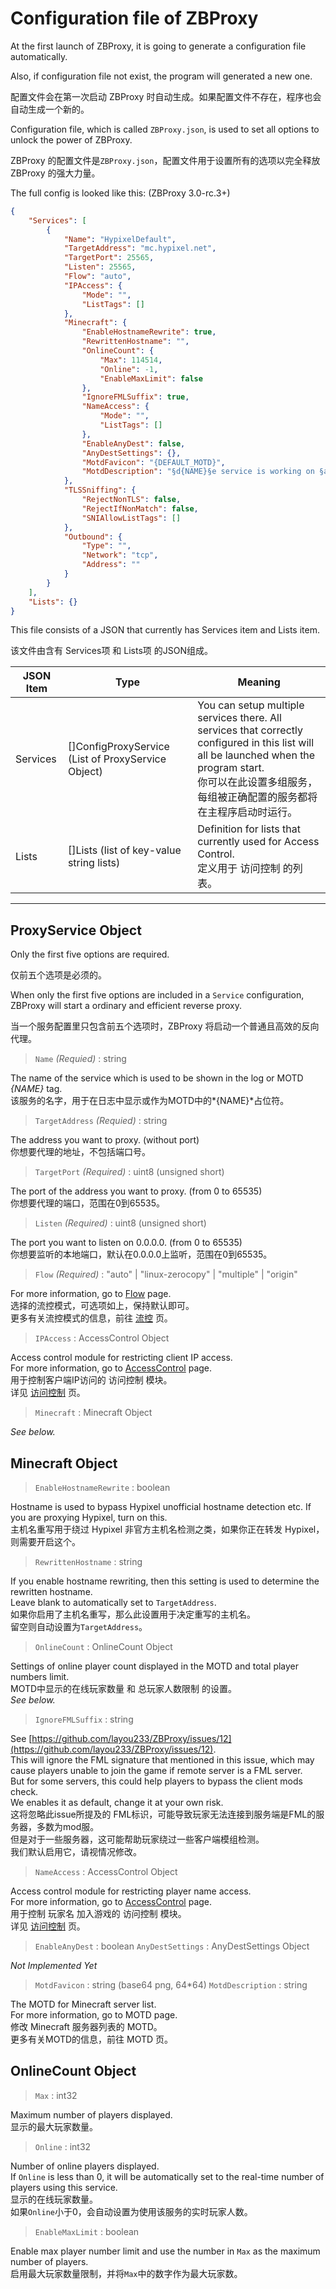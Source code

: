 

# Configuration file of ZBProxy

At the first launch of ZBProxy, it is going to generate a configuration file automatically.  

Also, if configuration file not exist, the program will generated a new one.  

配置文件会在第一次启动 ZBProxy 时自动生成。如果配置文件不存在，程序也会自动生成一个新的。  

Configuration file, which is called `ZBProxy.json`, is used to set all options to unlock the power of ZBProxy.  

ZBProxy 的配置文件是`ZBProxy.json`，配置文件用于设置所有的选项以完全释放 ZBProxy 的强大力量。

The full config is looked like this: (ZBProxy 3.0-rc.3+)

```json
{
    "Services": [
        {
            "Name": "HypixelDefault",
            "TargetAddress": "mc.hypixel.net",
            "TargetPort": 25565,
            "Listen": 25565,
            "Flow": "auto",
            "IPAccess": {
                "Mode": "",
                "ListTags": []
            },
            "Minecraft": {
                "EnableHostnameRewrite": true,
                "RewrittenHostname": "",
                "OnlineCount": {
                    "Max": 114514,
                    "Online": -1,
                    "EnableMaxLimit": false
                },
                "IgnoreFMLSuffix": true,
                "NameAccess": {
                    "Mode": "",
                    "ListTags": []
                },
                "EnableAnyDest": false,
                "AnyDestSettings": {},
                "MotdFavicon": "{DEFAULT_MOTD}",
                "MotdDescription": "§d{NAME}§e service is working on §a§o{INFO}§r\n§c§lProxy for §6§n{HOST}:{PORT}§r"
            },
            "TLSSniffing": {
                "RejectNonTLS": false,
                "RejectIfNonMatch": false,
                "SNIAllowListTags": []
            },
            "Outbound": {
                "Type": "",
                "Network": "tcp",
                "Address": ""
            }
        }
    ],
    "Lists": {}
}
```

This file consists of a JSON that currently has Services item and Lists item.

该文件由含有 Services项 和 Lists项 的JSON组成。

| JSON Item | Type                                               | Meaning                                                      |
| --------- | -------------------------------------------------- | ------------------------------------------------------------ |
| Services  | []ConfigProxyService (List of ProxyService Object) | You can setup multiple services there. All services that correctly configured in this list will all be launched when the program start.<br />你可以在此设置多组服务，每组被正确配置的服务都将在主程序启动时运行。 |
| Lists     | []Lists (list of key-value string lists)           | Definition for lists that currently used for Access Control.<br/>定义用于 访问控制 的列表。 |

------

## ProxyService Object

Only the first five options are required.  

仅前五个选项是必须的。

When only the first five options are included in a `Service` configuration, ZBProxy will start a ordinary and efficient reverse proxy.  

当一个服务配置里只包含前五个选项时，ZBProxy 将启动一个普通且高效的反向代理。

> `Name` *(Requied)* : string

The name of the service which is used to be shown in the log or MOTD *{NAME}* tag.  
该服务的名字，用于在日志中显示或作为MOTD中的*{NAME}*占位符。  

> `TargetAddress` *(Requied)* : string

The address you want to proxy. (without port)  
你想要代理的地址，不包括端口号。  

> `TargetPort` *(Required)* : uint8 (unsigned short)

The port of the address you want to proxy. (from 0 to 65535)  
你想要代理的端口，范围在0到65535。  

> `Listen` *(Required)* : uint8 (unsigned short)

The port you want to listen on 0.0.0.0. (from 0 to 65535)  
你想要监听的本地端口，默认在0.0.0.0上监听，范围在0到65535。  

> `Flow` *(Required)* : "auto" | "linux-zerocopy" | "multiple" | "origin"

For more information, go to [Flow](flow.html) page.  
选择的流控模式，可选项如上，保持默认即可。  
更多有关流控模式的信息，前往 [流控](flow.html) 页。  

> `IPAccess` : AccessControl Object

Access control module for restricting client IP access.  
For more information, go to [AccessControl](access.html) page.  
用于控制客户端IP访问的 访问控制 模块。  
详见 [访问控制](access.html) 页。

> `Minecraft` : Minecraft Object

*See below.*


## Minecraft Object

> `EnableHostnameRewrite` : boolean

Hostname is used to bypass Hypixel unofficial hostname detection etc.  If you are proxying Hypixel, turn on this.  
主机名重写用于绕过 Hypixel 非官方主机名检测之类，如果你正在转发 Hypixel，则需要开启这个。  

> `RewrittenHostname` : string

If you enable hostname rewriting, then this setting is used to determine the rewritten hostname.  
Leave blank to automatically set to `TargetAddress`.  
如果你启用了主机名重写，那么此设置用于决定重写的主机名。  
留空则自动设置为`TargetAddress`。  

> `OnlineCount` : OnlineCount Object

Settings of online player count displayed in the MOTD and total player numbers limit.  
MOTD中显示的在线玩家数量 和 总玩家人数限制 的设置。  
*See below.*  

> `IgnoreFMLSuffix` : string

See [https://github.com/layou233/ZBProxy/issues/12](https://github.com/layou233/ZBProxy/issues/12).  
This will ignore the FML signature that mentioned in this issue, which may cause players unable to join the game if remote server is a FML server.  
But for some servers, this could help players to bypass the client mods check.  
We enables it as default, change it at your own risk.  
这将忽略此issue所提及的 FML标识，可能导致玩家无法连接到服务端是FML的服务器，多数为mod服。  
但是对于一些服务器，这可能帮助玩家绕过一些客户端模组检测。  
我们默认启用它，请视情况修改。  

> `NameAccess` : AccessControl Object

Access control module for restricting player name access.  
For more information, go to [AccessControl](access.html) page.  
用于控制 玩家名 加入游戏的 访问控制 模块。  
详见 [访问控制](access.html) 页。

> `EnableAnyDest` : boolean
> `AnyDestSettings` : AnyDestSettings Object

*Not Implemented Yet*  

> `MotdFavicon` : string (base64 png, 64\*64)
> `MotdDescription` : string

The MOTD for Minecraft server list.  
For more information, go to MOTD page.  
修改 Minecraft 服务器列表的 MOTD。  
更多有关MOTD的信息，前往 MOTD 页。  


## OnlineCount Object

> `Max` : int32

Maximum number of players displayed.  
显示的最大玩家数量。  

> `Online` : int32

Number of online players displayed.  
If `Online` is less than 0, it will be automatically set to the real-time number of players using this service.  
显示的在线玩家数量。  
如果`Online`小于0，会自动设置为使用该服务的实时玩家人数。  

> `EnableMaxLimit` : boolean

Enable max player number limit and use the number in `Max` as the maximum number of players.  
启用最大玩家数量限制，并将`Max`中的数字作为最大玩家数。